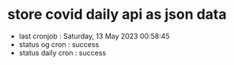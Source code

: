 # store covid daily api as json data

- last cronjob : Saturday, 13 May 2023 00:58:45
- status og cron : success
- status daily cron : success
      
      